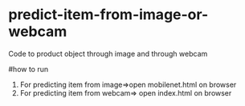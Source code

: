 # predict-item-from-image-or-webcam
Code to product object through image and through webcam


#how to run 
1) For predicting item from image=>open mobilenet.html on browser 
2) For predicting item from webcam=> open index.html on browser
